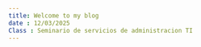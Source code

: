 ```yaml
---
title: Welcome to my blog
date : 12/03/2025
Class : Seminario de servicios de administracion TI
---
```



